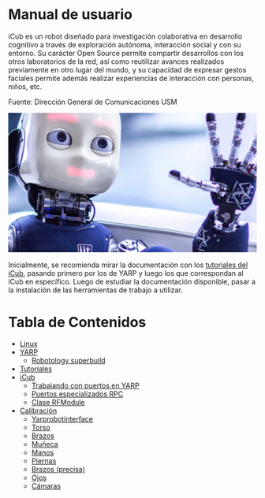 Manual de usuario
==========================
iCub es un robot diseñado para investigación colaborativa en desarrollo cognitivo a través de exploración autónoma, interacción social y con su entorno. Su carácter Open Source permite compartir desarrollos con los otros laboratorios de la red, así como reutilizar avances realizados previamente en otro lugar del mundo, y su capacidad de expresar gestos faciales permite además realizar experiencias de interacción con personas, niños, etc.

Fuente: Dirección General de Comunicaciones USM

<p align="center">
  <img src="/img/icub.jpg"/>
</p>

Inicialmente, se recomienda mirar la documentación con los [tutoriales del iCub](#iCub), pasando primero por los de YARP y luego los que correspondan al iCub en específico. Luego de estudiar la documentación disponible, pasar a la instalación de las herramientas de trabajo a utilizar.


Tabla de Contenidos
=================
  * [Linux](./Linux.md)
  * [YARP](./Yarp.md)
  	* [Robotology superbuild](./Yarp.md#robotology-superbuild)
  * [Tutoriales](./Tutoriales.md)
  * [iCub](./iCub.md)
  	* [Trabajando con puertos en YARP](#Trabajando-con-puertos-en-Yarp)
  	* [Puertos especializados RPC](#puertos-especializados-rpc)
  	* [Clase RFModule](#Clase-RFModule)
  * [Calibración](./Calibracion.md)
  	* [Yarprobotinterface](#robotinterface)
  	* [Torso](#calib-torso)
  	* [Brazos](#calib-brazos)
  	* [Muñeca](#calib-muñeca)
  	* [Manos](#calib-manos)
  	* [Piernas](#calib-piernas)
  	* [Brazos (precisa)](#calib-brazosp)
  	* [Ojos](#calib-ojos)
  	* [Cámaras](#calib-camaras)








